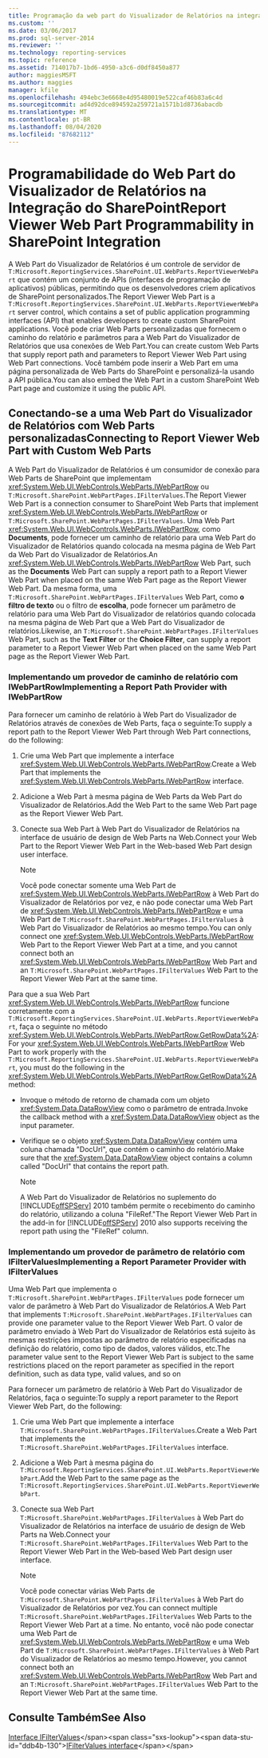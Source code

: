 ```yaml
---
title: Programação da web part do Visualizador de Relatórios na integração do SharePoint | Microsoft Docs
ms.custom: ''
ms.date: 03/06/2017
ms.prod: sql-server-2014
ms.reviewer: ''
ms.technology: reporting-services
ms.topic: reference
ms.assetid: 714017b7-1bd6-4950-a3c6-d0df8450a877
author: maggiesMSFT
ms.author: maggies
manager: kfile
ms.openlocfilehash: 494ebc3e6668e4d95480019e522caf46b83a6c4d
ms.sourcegitcommit: ad4d92dce894592a259721a1571b1d8736abacdb
ms.translationtype: MT
ms.contentlocale: pt-BR
ms.lasthandoff: 08/04/2020
ms.locfileid: "87682112"
---
```

# <a name="report-viewer-web-part-programmability-in-sharepoint-integration"></a><span data-ttu-id="ddb4b-102">Programabilidade do Web Part do Visualizador de Relatórios na Integração do SharePoint</span><span class="sxs-lookup"><span data-stu-id="ddb4b-102">Report Viewer Web Part Programmability in SharePoint Integration</span></span>
  <span data-ttu-id="ddb4b-103">A Web Part do Visualizador de Relatórios é um controle de servidor de `T:Microsoft.ReportingServices.SharePoint.UI.WebParts.ReportViewerWebPart` que contém um conjunto de APIs (interfaces de programação de aplicativos) públicas, permitindo que os desenvolvedores criem aplicativos de SharePoint personalizados.</span><span class="sxs-lookup"><span data-stu-id="ddb4b-103">The Report Viewer Web Part is a `T:Microsoft.ReportingServices.SharePoint.UI.WebParts.ReportViewerWebPart` server control, which contains a set of public application programming interfaces (API) that enables developers to create custom SharePoint applications.</span></span> <span data-ttu-id="ddb4b-104">Você pode criar Web Parts personalizadas que fornecem o caminho do relatório e parâmetros para a Web Part do Visualizador de Relatórios que usa conexões de Web Part.</span><span class="sxs-lookup"><span data-stu-id="ddb4b-104">You can create custom Web Parts that supply report path and parameters to Report Viewer Web Part using Web Part connections.</span></span> <span data-ttu-id="ddb4b-105">Você também pode inserir a Web Part em uma página personalizada de Web Parts do SharePoint e personalizá-la usando a API pública.</span><span class="sxs-lookup"><span data-stu-id="ddb4b-105">You can also embed the Web Part in a custom SharePoint Web Part page and customize it using the public API.</span></span>  
  
## <a name="connecting-to-report-viewer-web-part-with-custom-web-parts"></a><span data-ttu-id="ddb4b-106">Conectando-se a uma Web Part do Visualizador de Relatórios com Web Parts personalizadas</span><span class="sxs-lookup"><span data-stu-id="ddb4b-106">Connecting to Report Viewer Web Part with Custom Web Parts</span></span>  
 <span data-ttu-id="ddb4b-107">A Web Part do Visualizador de Relatórios é um consumidor de conexão para Web Parts de SharePoint que implementam <xref:System.Web.UI.WebControls.WebParts.IWebPartRow> ou `T:Microsoft.SharePoint.WebPartPages.IFilterValues`.</span><span class="sxs-lookup"><span data-stu-id="ddb4b-107">The Report Viewer Web Part is a connection consumer to SharePoint Web Parts that implement <xref:System.Web.UI.WebControls.WebParts.IWebPartRow> or `T:Microsoft.SharePoint.WebPartPages.IFilterValues`.</span></span> <span data-ttu-id="ddb4b-108">Uma Web Part <xref:System.Web.UI.WebControls.WebParts.IWebPartRow>, como **Documents**, pode fornecer um caminho de relatório para uma Web Part do Visualizador de Relatórios quando colocada na mesma página de Web Part da Web Part do Visualizador de Relatórios.</span><span class="sxs-lookup"><span data-stu-id="ddb4b-108">An <xref:System.Web.UI.WebControls.WebParts.IWebPartRow> Web Part, such as the **Documents** Web Part can supply a report path to a Report Viewer Web Part when placed on the same Web Part page as the Report Viewer Web Part.</span></span> <span data-ttu-id="ddb4b-109">Da mesma forma, uma `T:Microsoft.SharePoint.WebPartPages.IFilterValues` Web Part, como **o filtro de texto** ou o filtro de **escolha**, pode fornecer um parâmetro de relatório para uma Web Part do Visualizador de relatórios quando colocada na mesma página de Web Part que a Web Part do Visualizador de relatórios.</span><span class="sxs-lookup"><span data-stu-id="ddb4b-109">Likewise, an `T:Microsoft.SharePoint.WebPartPages.IFilterValues` Web Part, such as the **Text Filter** or the **Choice Filter**, can supply a report parameter to a Report Viewer Web Part when placed on the same Web Part page as the Report Viewer Web Part.</span></span>  
  
### <a name="implementing-a-report-path-provider-with-iwebpartrow"></a><span data-ttu-id="ddb4b-110">Implementando um provedor de caminho de relatório com IWebPartRow</span><span class="sxs-lookup"><span data-stu-id="ddb4b-110">Implementing a Report Path Provider with IWebPartRow</span></span>  
 <span data-ttu-id="ddb4b-111">Para fornecer um caminho de relatório à Web Part do Visualizador de Relatórios através de conexões de Web Parts, faça o seguinte:</span><span class="sxs-lookup"><span data-stu-id="ddb4b-111">To supply a report path to the Report Viewer Web Part through Web Part connections, do the following:</span></span>  
  
1.  <span data-ttu-id="ddb4b-112">Crie uma Web Part que implemente a interface <xref:System.Web.UI.WebControls.WebParts.IWebPartRow>.</span><span class="sxs-lookup"><span data-stu-id="ddb4b-112">Create a Web Part that implements the <xref:System.Web.UI.WebControls.WebParts.IWebPartRow> interface.</span></span>  
  
2.  <span data-ttu-id="ddb4b-113">Adicione a Web Part à mesma página de Web Parts da Web Part do Visualizador de Relatórios.</span><span class="sxs-lookup"><span data-stu-id="ddb4b-113">Add the Web Part to the same Web Part page as the Report Viewer Web Part.</span></span>  
  
3.  <span data-ttu-id="ddb4b-114">Conecte sua Web Part à Web Part do Visualizador de Relatórios na interface de usuário de design de Web Parts na Web.</span><span class="sxs-lookup"><span data-stu-id="ddb4b-114">Connect your Web Part to the Report Viewer Web Part in the Web-based Web Part design user interface.</span></span>  
  
    > [!NOTE]  
    >  <span data-ttu-id="ddb4b-115">Você pode conectar somente uma Web Part de <xref:System.Web.UI.WebControls.WebParts.IWebPartRow> à Web Part do Visualizador de Relatórios por vez, e não pode conectar uma Web Part de <xref:System.Web.UI.WebControls.WebParts.IWebPartRow> e uma Web Part de `T:Microsoft.SharePoint.WebPartPages.IFilterValues` à Web Part do Visualizador de Relatórios ao mesmo tempo.</span><span class="sxs-lookup"><span data-stu-id="ddb4b-115">You can only connect one <xref:System.Web.UI.WebControls.WebParts.IWebPartRow> Web Part to the Report Viewer Web Part at a time, and you cannot connect both an <xref:System.Web.UI.WebControls.WebParts.IWebPartRow> Web Part and an `T:Microsoft.SharePoint.WebPartPages.IFilterValues` Web Part to the Report Viewer Web Part at the same time.</span></span>  
  
 <span data-ttu-id="ddb4b-116">Para que a sua Web Part <xref:System.Web.UI.WebControls.WebParts.IWebPartRow> funcione corretamente com a `T:Microsoft.ReportingServices.SharePoint.UI.WebParts.ReportViewerWebPart`, faça o seguinte no método <xref:System.Web.UI.WebControls.WebParts.IWebPartRow.GetRowData%2A>:</span><span class="sxs-lookup"><span data-stu-id="ddb4b-116">For your <xref:System.Web.UI.WebControls.WebParts.IWebPartRow> Web Part to work properly with the `T:Microsoft.ReportingServices.SharePoint.UI.WebParts.ReportViewerWebPart`, you must do the following in the <xref:System.Web.UI.WebControls.WebParts.IWebPartRow.GetRowData%2A> method:</span></span>  
  
-   <span data-ttu-id="ddb4b-117">Invoque o método de retorno de chamada com um objeto <xref:System.Data.DataRowView> como o parâmetro de entrada.</span><span class="sxs-lookup"><span data-stu-id="ddb4b-117">Invoke the callback method with a <xref:System.Data.DataRowView> object as the input parameter.</span></span>  
  
-   <span data-ttu-id="ddb4b-118">Verifique se o objeto <xref:System.Data.DataRowView> contém uma coluna chamada "DocUrl", que contém o caminho do relatório.</span><span class="sxs-lookup"><span data-stu-id="ddb4b-118">Make sure that the <xref:System.Data.DataRowView> object contains a column called "DocUrl" that contains the report path.</span></span>  
  
    > [!NOTE]  
    >  <span data-ttu-id="ddb4b-119">A Web Part do Visualizador de Relatórios no suplemento do [!INCLUDE[offSPServ](../includes/offspserv-md.md)] 2010 também permite o recebimento do caminho do relatório, utilizando a coluna "FileRef."</span><span class="sxs-lookup"><span data-stu-id="ddb4b-119">The Report Viewer Web Part in the add-in for [!INCLUDE[offSPServ](../includes/offspserv-md.md)] 2010 also supports receiving the report path using the "FileRef" column.</span></span>  
  
### <a name="implementing-a-report-parameter-provider-with-ifiltervalues"></a><span data-ttu-id="ddb4b-120">Implementando um provedor de parâmetro de relatório com IFilterValues</span><span class="sxs-lookup"><span data-stu-id="ddb4b-120">Implementing a Report Parameter Provider with IFilterValues</span></span>  
 <span data-ttu-id="ddb4b-121">Uma Web Part que implementa o `T:Microsoft.SharePoint.WebPartPages.IFilterValues` pode fornecer um valor de parâmetro à Web Part do Visualizador de Relatórios.</span><span class="sxs-lookup"><span data-stu-id="ddb4b-121">A Web Part that implements `T:Microsoft.SharePoint.WebPartPages.IFilterValues` can provide one parameter value to the Report Viewer Web Part.</span></span> <span data-ttu-id="ddb4b-122">O valor de parâmetro enviado à Web Part do Visualizador de Relatórios está sujeito às mesmas restrições impostas ao parâmetro de relatório especificadas na definição do relatório, como tipo de dados, valores válidos, etc.</span><span class="sxs-lookup"><span data-stu-id="ddb4b-122">The parameter value sent to the Report Viewer Web Part is subject to the same restrictions placed on the report parameter as specified in the report definition, such as data type, valid values, and so on</span></span>  
  
 <span data-ttu-id="ddb4b-123">Para fornecer um parâmetro de relatório à Web Part do Visualizador de Relatórios, faça o seguinte:</span><span class="sxs-lookup"><span data-stu-id="ddb4b-123">To supply a report parameter to the Report Viewer Web Part, do the following:</span></span>  
  
1.  <span data-ttu-id="ddb4b-124">Crie uma Web Part que implemente a interface `T:Microsoft.SharePoint.WebPartPages.IFilterValues`.</span><span class="sxs-lookup"><span data-stu-id="ddb4b-124">Create a Web Part that implements the `T:Microsoft.SharePoint.WebPartPages.IFilterValues` interface.</span></span>  
  
2.  <span data-ttu-id="ddb4b-125">Adicione a Web Part à mesma página do `T:Microsoft.ReportingServices.SharePoint.UI.WebParts.ReportViewerWebPart`.</span><span class="sxs-lookup"><span data-stu-id="ddb4b-125">Add the Web Part to the same page as the `T:Microsoft.ReportingServices.SharePoint.UI.WebParts.ReportViewerWebPart`.</span></span>  
  
3.  <span data-ttu-id="ddb4b-126">Conecte sua Web Part `T:Microsoft.SharePoint.WebPartPages.IFilterValues` à Web Part do Visualizador de Relatórios na interface de usuário de design de Web Parts na Web.</span><span class="sxs-lookup"><span data-stu-id="ddb4b-126">Connect your `T:Microsoft.SharePoint.WebPartPages.IFilterValues` Web Part to the Report Viewer Web Part in the Web-based Web Part design user interface.</span></span>  
  
    > [!NOTE]  
    >  <span data-ttu-id="ddb4b-127">Você pode conectar várias Web Parts de `T:Microsoft.SharePoint.WebPartPages.IFilterValues` à Web Part do Visualizador de Relatórios por vez.</span><span class="sxs-lookup"><span data-stu-id="ddb4b-127">You can connect multiple `T:Microsoft.SharePoint.WebPartPages.IFilterValues` Web Parts to the Report Viewer Web Part at a time.</span></span> <span data-ttu-id="ddb4b-128">No entanto, você não pode conectar uma Web Part de <xref:System.Web.UI.WebControls.WebParts.IWebPartRow> e uma Web Part de `T:Microsoft.SharePoint.WebPartPages.IFilterValues` à Web Part do Visualizador de Relatórios ao mesmo tempo.</span><span class="sxs-lookup"><span data-stu-id="ddb4b-128">However, you cannot connect both an <xref:System.Web.UI.WebControls.WebParts.IWebPartRow> Web Part and an `T:Microsoft.SharePoint.WebPartPages.IFilterValues` Web Part to the Report Viewer Web Part at the same time.</span></span>  
  
## <a name="see-also"></a><span data-ttu-id="ddb4b-129">Consulte Também</span><span class="sxs-lookup"><span data-stu-id="ddb4b-129">See Also</span></span>  
 <span data-ttu-id="ddb4b-130">[Interface IFilterValues](https://msdn.microsoft.com/library/office/microsoft.sharepoint.webpartpages.ifiltervalues\(v=office.15\).aspx)</span><span class="sxs-lookup"><span data-stu-id="ddb4b-130">[IFilterValues interface](https://msdn.microsoft.com/library/office/microsoft.sharepoint.webpartpages.ifiltervalues\(v=office.15\).aspx)</span></span>  
  
  
